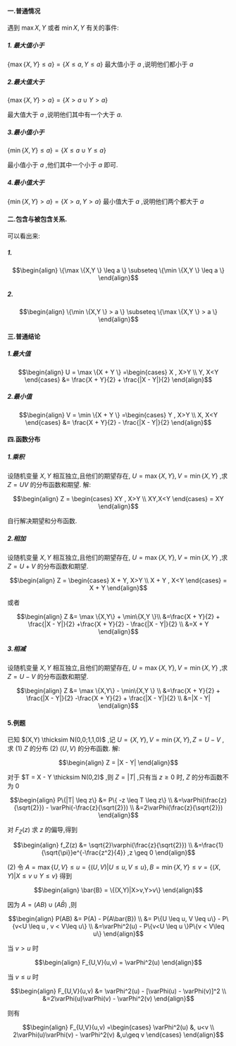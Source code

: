 #### 一.普通情况 
遇到 $\max{X,Y}$ 或者 $\min{X,Y}$ 有关的事件:
##### 1. 最大值小于

$\{\max \{X,Y \} \leq a \} = \{X \leq a,Y \leq a \}$
最大值小于 $a$ ,说明他们都小于 $a$

##### 2.最大值大于

$\{\max \{X,Y \} > a \} = \{X > a \cup Y > a \}$

最大值大于 $a$ ,说明他们其中有一个大于 $a$.

##### 3.最小值小于

$\{\min \{X,Y \} \leq a \} = \{X \leq a \cup Y \leq a \}$

最小值小于 $a$ ,他们其中一个小于 $a$ 即可.

##### 4.最小值大于
$\{\min \{X,Y \} > a \} = \{X > a,Y > a \}$
最小值大于 $a$ ,说明他们两个都大于 $a$



#### 二.包含与被包含关系.
可以看出来:
##### 1.

$$\begin{align}
    \{\max \{X,Y \} \leq a \} \subseteq \{\min \{X,Y \} \leq a \}
\end{align}$$

##### 2.

$$\begin{align}
    \{\min \{X,Y \} > a \} \subseteq \{\max \{X,Y \} > a \}
\end{align}$$

#### 三.普通结论
##### 1.最大值

$$\begin{align}
    U = \max \{X + Y \} =\begin{cases}
        X , X>Y \\ 
        Y, X<Y 
    \end{cases} &= \frac{X + Y}{2} + \frac{|X - Y|}{2} 
\end{align}$$

##### 2.最小值

$$\begin{align}
    V = \min \{X + Y \} =\begin{cases}
        Y , X>Y \\ 
        X, X<Y 
    \end{cases} &= \frac{X + Y}{2} - \frac{|X - Y|}{2} 
\end{align}$$




#### 四.函数分布
##### 1.乘积
设随机变量 $X,Y$ 相互独立,且他们的期望存在, $U = \max \{X,Y\} , V = \min\{X,Y \}$ ,求 $Z = UV$ 的分布函数和期望.
解:

$$\begin{align}
    Z = \begin{cases}
        XY , X>Y \\
        XY,X<Y
    \end{cases} = XY
\end{align}$$

自行解决期望和分布函数.


##### 2.相加
设随机变量 $X,Y$ 相互独立,且他们的期望存在, $U = \max \{X,Y\} , V = \min\{X,Y \}$ ,求 $Z = U + V$ 的分布函数和期望.


$$\begin{align}
    Z = \begin{cases}
        X + Y, X>Y \\
        X + Y , X<Y
    \end{cases} = X + Y
\end{align}$$

或者

$$\begin{align}
    Z &= \max \{X,Y\} + \min\{X,Y \}\\
    &=\frac{X + Y}{2} + \frac{|X - Y|}{2} +\frac{X + Y}{2} - \frac{|X - Y|}{2} \\
    &=X + Y
\end{align}$$

##### 3.相减
设随机变量 $X,Y$ 相互独立,且他们的期望存在, $U = \max \{X,Y\} , V = \min\{X,Y \}$ ,求 $Z = U - V$ 的分布函数和期望.

$$\begin{align}
    Z &= \max \{X,Y\} - \min\{X,Y \} \\
    &=\frac{X + Y}{2} + \frac{|X - Y|}{2} -\frac{X + Y}{2} + \frac{|X - Y|}{2} \\
    &=|X - Y|
\end{align}$$

#### 5.例题
已知 $(X,Y) \thicksim N(0,0;1,1,0)$ ,记 $U = \{X,Y\} , V = \min\{X,Y \}, Z = U - V$  ,求
(1) $Z$ 的分布
(2) $(U,V)$ 的分布函数. 
解:

$$\begin{align}
    Z  = |X - Y| 
\end{align}$$

对于 $T = X - Y \thicksim N(0,2)$ ,则 $Z = |T|$ ,只有当 $z \geq 0$ 时, $Z$ 的分布函数不为 $0$

$$\begin{align}
    P\{|T| \leq z\} &= P\{ -z \leq T \leq z\} \\
    &=\varPhi(\frac{z}{\sqrt{2}}) - \varPhi(-\frac{z}{\sqrt{2}}) \\
    &=2\varPhi(\frac{z}{\sqrt{2}})
\end{align}$$

对 $F_Z(z)$ 求 $z$ 的偏导,得到

$$\begin{align}
    f_Z(z) &= \sqrt{2}\varphi(\frac{z}{\sqrt{2}}) \\
    &=\frac{1}{\sqrt{\pi}}e^{-\frac{z^2}{4}} ,z \geq 0
\end{align}$$

(2)
令 $A = \max \{U,V\}\leq u =\{(U,V)|U\leq u,V \leq u\}, B = \min \{X,Y\}\leq v = \{(X,Y)|X\leq v \cup Y \leq v\}$ 得到

$$\begin{align}
    \bar{B} = \{(X,Y)|X>v,Y>v\}
\end{align}$$

因为 $A = (AB)\cup(A\bar{B})$ ,则

$$\begin{align}
    P(AB) &= P(A) - P(A\bar{B}) \\
    &= P\{U \leq u, V \leq u\} - P\{v<U \leq u , v < V\leq u\} \\
    &=\varPhi^2(u) -  P\{v<U \leq u \}P\{v < V\leq u\}
\end{align}$$

当 $v>u$ 时

$$\begin{align}
    F_{U,V}(u,v) = \varPhi^2(u)
\end{align}$$

当 $v\leq u$ 时

$$\begin{align}
   F_{U,V}(u,v) &= \varPhi^2(u) - [\varPhi(u) - \varPhi(v)]^2 \\
    &=2\varPhi(u)\varPhi(v) - \varPhi^2(v)
\end{align}$$

则有

$$\begin{align}
    F_{U,V}(u,v) =\begin{cases}
        \varPhi^2(u) &, u<v \\
        2\varPhi(u)\varPhi(v) - \varPhi^2(v) &,u\geq v
    \end{cases}
\end{align}$$